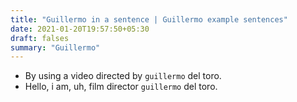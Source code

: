 ```yaml
---
title: "Guillermo in a sentence | Guillermo example sentences"
date: 2021-01-20T19:57:50+05:30
draft: falses
summary: "Guillermo"
---
```

- By using a video directed by `guillermo` del toro.
- Hello, i am, uh, film director `guillermo` del toro.
                 
